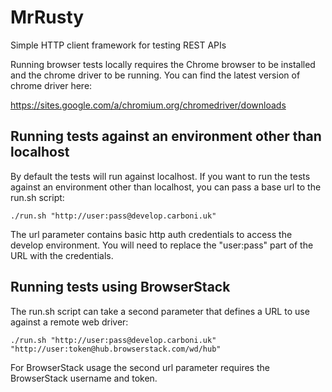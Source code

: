 # MrRusty
Simple HTTP client framework for testing REST APIs

Running browser tests locally requires the Chrome browser to be installed and the chrome driver to be running. You can find the latest version of chrome driver here: 

https://sites.google.com/a/chromium.org/chromedriver/downloads

## Running tests against an environment other than localhost

By default the tests will run against localhost. If you want to run the tests against an environment other than localhost, you can pass a base url to the run.sh script:

``` 
./run.sh "http://user:pass@develop.carboni.uk"
```
  
The url parameter contains basic http auth credentials to access the develop environment. You will need to replace the "user:pass" part of the URL with the credentials.
  
## Running tests using BrowserStack

The run.sh script can take a second parameter that defines a URL to use against a remote web driver:

```
./run.sh "http://user:pass@develop.carboni.uk" "http://user:token@hub.browserstack.com/wd/hub"
```

For BrowserStack usage the second url parameter requires the BrowserStack username and token.
